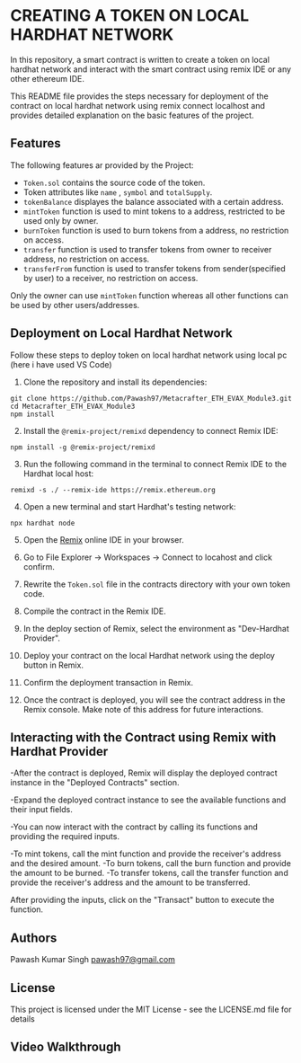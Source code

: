 # CREATING A TOKEN ON LOCAL HARDHAT NETWORK

In this repository, a smart contract is written to create a token on local hardhat network and interact with the smart contract using remix IDE or any other ethereum IDE. 

This README file provides the steps necessary for deployment of the contract on local hardhat network using remix connect localhost and provides detailed explanation on the basic features of the project.

## Features

The following features ar provided by the Project:

- `Token.sol` contains the source code of the token.
- Token attributes like `name` , `symbol` and `totalSupply`.
- `tokenBalance` displayes the balance associated with a certain address.
- `mintToken` function is used to mint tokens to a address, restricted to be used only by owner.
- `burnToken` function is used to burn tokens from a address, no restriction on access.
- `transfer` function is used to transfer tokens from owner to receiver address, no restriction on access.
- `transferFrom` function is used to transfer tokens from sender(specified by user) to a receiver, no restriction on access.

Only the owner can use `mintToken` function whereas all other functions can be used by other users/addresses.

## Deployment on Local Hardhat Network

Follow these steps to deploy token on local hardhat network using local pc (here i have used VS Code)

1. Clone the repository and install its dependencies:

```
git clone https://github.com/Pawash97/Metacrafter_ETH_EVAX_Module3.git
cd Metacrafter_ETH_EVAX_Module3
npm install
```

2. Install the `@remix-project/remixd` dependency to connect Remix IDE:

```
npm install -g @remix-project/remixd
```

3. Run the following command in the terminal to connect Remix IDE to the Hardhat local host:

```
remixd -s ./ --remix-ide https://remix.ethereum.org
```

4. Open a new terminal and start Hardhat's testing network:

```
npx hardhat node
```

5. Open the [Remix](https://remix.ethereum.org/) online IDE in your browser.

6. Go to File Explorer -> Workspaces -> Connect to locahost and click confirm.

7. Rewrite the `Token.sol` file in the contracts directory with your own token code.

8. Compile the contract in the Remix IDE.

9. In the deploy section of Remix, select the environment as "Dev-Hardhat Provider".

10. Deploy your contract on the local Hardhat network using the deploy button in Remix.

11. Confirm the deployment transaction in Remix.

12. Once the contract is deployed, you will see the contract address in the Remix console. Make note of this address for future interactions.

## Interacting with the Contract using Remix with Hardhat Provider

-After the contract is deployed, Remix will display the deployed contract instance in the "Deployed Contracts" section.

-Expand the deployed contract instance to see the available functions and their input fields.

-You can now interact with the contract by calling its functions and providing the required inputs.
  
  -To mint tokens, call the mint function and provide the receiver's address and the desired amount.
  -To burn tokens, call the burn function and provide the amount to be burned.
  -To transfer tokens, call the transfer function and provide the receiver's address and the amount to be transferred.

After providing the inputs, click on the "Transact" button to execute the function.

## Authors

Pawash Kumar Singh
pawash97@gmail.com

## License

This project is licensed under the MIT License - see the LICENSE.md file for details

## Video Walkthrough
